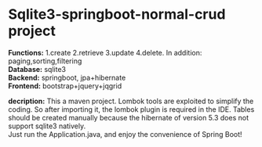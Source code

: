 # Sqlite3-springboot-normal-crud project   
**Functions:** 1.create 2.retrieve 3.update 4.delete. In addition: paging,sorting,filtering   
**Database:** sqlite3   
**Backend:** springboot, jpa+hibernate    
**Frontend:** bootstrap+jquery+jqgrid   

**decription:** This a maven project. Lombok tools are exploited to simplify the coding. So after importing it, the lombok plugin is required in the IDE. Tables should be created manually because the hibernate of version 5.3 does not support sqlite3 natively.    
Just run the Application.java, and enjoy the convenience of  Spring Boot!

